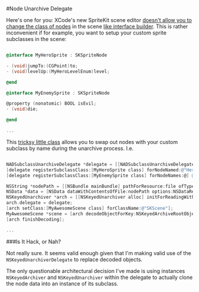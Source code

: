 #Node Unarchive Delegate

Here's one for you: XCode's new SpriteKit scene editor [doesn't allow you to change the class of nodes](http://stackoverflow.com/questions/24466536/how-to-use-spritekit-archives-with-skspritenode-subclasses) in the scene [like interface builder](https://vandadnp.files.wordpress.com/2011/03/myview-class-name-in-interface-builder.png). This is rather inconvenient if for example, you want to setup your custom sprite subclasses in the scene:


```Objective-C

@interface MyHeroSprite : SKSpriteNode

- (void)jumpTo:(CGPoint)to;
- (void)levelUp:(MyHeroLevelEnum)level;

@end

@interface MyEnemySprite : SKSpriteNode

@property (nonatomic) BOOL isEvil;
- (void)die;

@end

...

```

This [tricksy little class](http://i.ytimg.com/vi/NB2CNr692RE/maxresdefault.jpg) allows you to swap out nodes with your custom subclass by name during the unarchive process. I.e.

```Objective-C

NADSubclassUnarchiveDelegate *delegate = [[NADSubclassUnarchiveDelegate alloc] init];
[delegate registerSubclassClass:[MyHeroSprite class] forNodeNamed:@"Hero"];
[delegate registerSubclassClass:[MyEnemySprite class] forNodeNames:@[ @"Alien1", @"Alien2", @"Alien3", ]];

NSString *nodePath = [[NSBundle mainBundle] pathForResource:file ofType:@"sks"];
NSData *data = [NSData dataWithContentsOfFile:nodePath options:NSDataReadingMappedIfSafe error:nil];
NSKeyedUnarchiver *arch = [[NSKeyedUnarchiver alloc] initForReadingWithData:data];
arch.delegate = delegate;
[arch setClass:[MyAwesomeScene class] forClassName:@"SKScene"];
MyAwesomeScene *scene = [arch decodeObjectForKey:NSKeyedArchiveRootObjectKey];
[arch finishDecoding];

...

```

###Is It Hack, or Nah?

Not really sure. It seems valid enough given that I'm making valid use of the `NSKeyedUnarchiverDelegate` to replace decoded objects.

The only questionable architectural decision I've made is using instances `NSKeyedArchiver` and `NSKeyedUnarchiver` within the delegate to actually clone the node data into an instance of its subclass.
